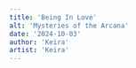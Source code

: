 ```yaml
---
title: 'Being In Love'
alt: 'Mysteries of the Arcana'
date: '2024-10-03'
author: 'Keira'
artist: 'Keira'
---
```


